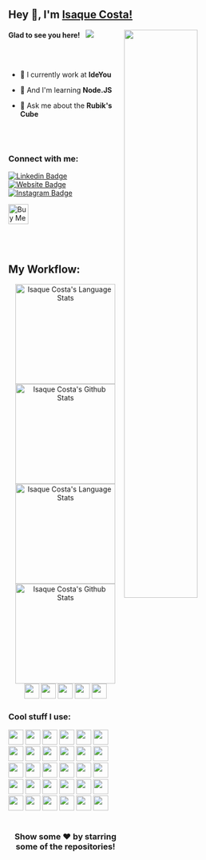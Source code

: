 ## Hey 👋, I'm [Isaque Costa!](https://github.com/ioisaque/)

<img align="right" width="54%" src="https://cdn.ideyou.com.br/assets/gifs/lightbulb-720x720-15fps.gif" />

<p align="left">

**Glad to see you here!** &nbsp; ![](https://visitor-badge.glitch.me/badge?page_id=ioisaque.ioisaque&style=flat-square&color=0088cc)

<br><br>

- 🔭 I currently work at **IdeYou**

- 🌱 And I'm learning **Node.JS**

- 💬 Ask me about the **Rubik's Cube**

<br><br>

### Connect with me:

[![Linkedin Badge](https://img.shields.io/badge/-LinkedIn-0e76a8?style=for-the-badge&logo=Linkedin&logoColor=white)](https://linkedin.com/in/ioisaque)
[![Website Badge](https://img.shields.io/badge/Website-3b5998?style=for-the-badge&logo=google-chrome&logoColor=white)](https://ideyou.com.br/)
[![Instagram Badge](https://img.shields.io/badge/-Instagram-e4405f?style=for-the-badge&logo=Instagram&logoColor=white)](https://instagram.com/ioisaque/)

<a href="https://www.buymeacoffee.com/ioisaque" target="_blank">
  <img src="https://cdn.buymeacoffee.com/buttons/v2/default-yellow.png" alt="Buy Me A Coffee" height=40 >
</a>

</p>
<br><br>

## My Workflow:

<!-- Light Mode -->
<div align="center"> 
  <a href="https://github.com/anuraghazra/github-readme-stats#gh-light-mode-only">
    <img height=200 src="https://github-readme-stats-eight-theta.vercel.app/api/top-langs/?username=ioisaque&layout=compact&langs_count=10&hide_border=true&theme=buefy#gh-light-mode-only" alt="Isaque Costa's Language Stats" />
  </a>
  <a href="https://github.com/anuraghazra/github-readme-stats#gh-light-mode-only">
    <img height=200 src="https://github-readme-stats-eight-theta.vercel.app/api?username=ioisaque&show_icons=true&count_private=true&line_height=28&hide_border=true&card_width=450&include_all_commits=true&theme=buefy#gh-light-mode-only" alt="Isaque Costa's Github Stats" />
  </a>
</div>

<!-- Dark Mode -->
<div align="center"> 
  <a href="https://github.com/anuraghazra/github-readme-stats#gh-dark-mode-only">
    <img height=200 src="https://github-readme-stats-eight-theta.vercel.app/api/top-langs/?username=ioisaque&layout=compact&langs_count=10&hide_border=true&theme=radical#gh-dark-mode-only" alt="Isaque Costa's Language Stats" />
  </a>
  <a href="https://github.com/anuraghazra/github-readme-stats#gh-dark-mode-only">
    <img height=200 src="https://github-readme-stats-eight-theta.vercel.app/api?username=ioisaque&show_icons=true&count_private=true&line_height=28&hide_border=true&card_width=450&include_all_commits=true&theme=radical#gh-dark-mode-only" alt="Isaque Costa's Github Stats" />
  </a>
</div>

<!-- Option? include_orgs=true -->

<div align="center">
  <img src="https://img.shields.io/badge/Safari-000000?style=for-the-badge&logo=Safari&logoColor=white" height=30 />
  <img src="https://img.shields.io/badge/apple%20silicon-333333?style=for-the-badge&logo=apple&logoColor=white" height=30 />
  <img src="https://img.shields.io/badge/VSCode-0078D4?style=for-the-badge&logo=visual%20studio%20code&logoColor=white" height=30 />
  <img src="https://img.shields.io/badge/Insomnia-5849be?style=for-the-badge&logo=Insomnia&logoColor=white" height=30 />
  <img src="https://img.shields.io/badge/Spotify-1ED760?&style=for-the-badge&logo=spotify&logoColor=white" height=30 />
</div>

### Cool stuff I use:

<div align="left">
  <img src="https://img.shields.io/badge/TypeScript-007ACC?style=for-the-badge&logo=typescript&logoColor=white" height=30 />
  <img src="https://img.shields.io/badge/nestjs-E0234E?style=for-the-badge&logo=nestjs&logoColor=white" height=30 />
  <img src="https://img.shields.io/badge/JWT-000000?style=for-the-badge&logo=JSON%20web%20tokens&logoColor=white" height=30 />
  <img src="https://img.shields.io/badge/Prisma-3982CE?style=for-the-badge&logo=Prisma&logoColor=white" height=30 />
  <img src="https://img.shields.io/badge/Jest-C21325?style=for-the-badge&logo=jest&logoColor=white" height=30 />
  <img src="https://img.shields.io/badge/Python-FFD43B?style=for-the-badge&logo=python&logoColor=blue" height=30 />
  <img src="https://img.shields.io/badge/Qt-41CD52?style=for-the-badge&logo=qt&logoColor=white" height=30 />
  <img src="https://img.shields.io/badge/React-20232A?style=for-the-badge&logo=react&logoColor=61DAFB" height=30 />
  <img src="https://img.shields.io/badge/Redux-593D88?style=for-the-badge&logo=redux&logoColor=white" height=30 />
  <img src="https://img.shields.io/badge/React_Native-20232A?style=for-the-badge&logo=react&logoColor=61DAFB" height=30 />
  <img src="https://img.shields.io/badge/Expo-1B1F23?style=for-the-badge&logo=expo&logoColor=white" height=30 />
  <img src="https://img.shields.io/badge/Arduino-00979D?style=for-the-badge&logo=Arduino&logoColor=white" height=30 />
  <img src="https://img.shields.io/badge/Unity-100000?style=for-the-badge&logo=unity&logoColor=white" height=30 />
  <img src="https://img.shields.io/badge/Lua-2C2D72?style=for-the-badge&logo=lua&logoColor=white" height=30 />
  <img src="https://img.shields.io/badge/.NET-512BD4?style=for-the-badge&logo=dotnet&logoColor=white" height=30 />
  <img src="https://img.shields.io/badge/HTML5-E34F26?style=for-the-badge&logo=html5&logoColor=white" height=30 />
  <img src="https://img.shields.io/badge/JavaScript-323330?style=for-the-badge&logo=javascript&logoColor=F7DF1E" height=30 />
  <img src="https://img.shields.io/badge/json-5E5C5C?style=for-the-badge&logo=json&logoColor=white" height=30 />
  <img src="https://img.shields.io/badge/jQuery-0769AD?style=for-the-badge&logo=jquery&logoColor=white" height=30 />
  <img src="https://img.shields.io/badge/Bootstrap-563D7C?style=for-the-badge&logo=bootstrap&logoColor=white" height=30 />
  <img src="https://img.shields.io/badge/PHP-777BB4?style=for-the-badge&logo=php&logoColor=white" height=30 />
  <img src="https://img.shields.io/badge/Wordpress-21759B?style=for-the-badge&logo=wordpress&logoColor=white" height=30 />
  <img src="https://img.shields.io/badge/MySQL-005C84?style=for-the-badge&logo=mysql&logoColor=white" height=30 />
  <img src="https://img.shields.io/badge/firebase-ffca28?style=for-the-badge&logo=firebase&logoColor=black" height=30 />
  <img src="https://img.shields.io/badge/Google_Cloud-4285F4?style=for-the-badge&logo=google-cloud&logoColor=white" height=30 />
  <img src="https://img.shields.io/badge/Google%20Analytics-E37400?style=for-the-badge&logo=google%20analytics&logoColor=white" height=30 />
  <img src="https://img.shields.io/badge/SQLite-07405E?style=for-the-badge&logo=sqlite&logoColor=white" height=30 />
  <img src="https://img.shields.io/badge/Prezi-3181FF?style=for-the-badge&logo=prezi&logoColor=white" height=30 />
  <img src="https://img.shields.io/badge/Adobe%20Photoshop-31A8FF?style=for-the-badge&logo=Adobe%20Photoshop&logoColor=black" height=30 />
  <img src="https://img.shields.io/badge/Adobe%20XD-470137?style=for-the-badge&logo=Adobe%20XD&logoColor=FF61F6" height=30 />
</div>

#

<div align="center">

### Show some ❤️ by starring some of the repositories!

</div>
